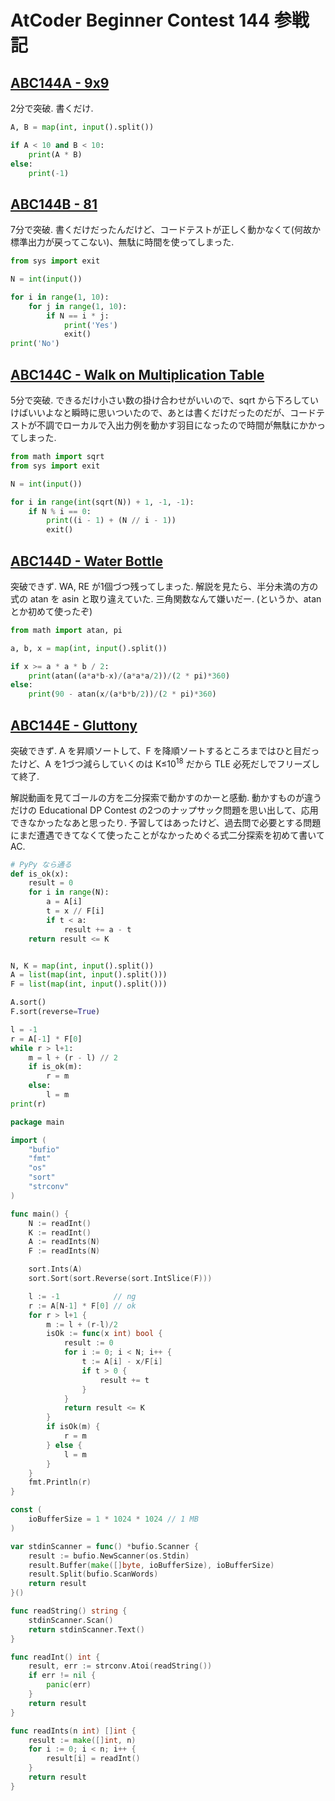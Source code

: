 # AtCoder Beginner Contest 144 参戦記

## [ABC144A - 9x9](https://atcoder.jp/contests/abc144/tasks/abc144_a)

2分で突破. 書くだけ.

```python
A, B = map(int, input().split())

if A < 10 and B < 10:
    print(A * B)
else:
    print(-1)
```

## [ABC144B - 81](https://atcoder.jp/contests/abc144/tasks/abc144_b)

7分で突破. 書くだけだったんだけど、コードテストが正しく動かなくて(何故か標準出力が戻ってこない)、無駄に時間を使ってしまった.

```python
from sys import exit

N = int(input())

for i in range(1, 10):
    for j in range(1, 10):
        if N == i * j:
            print('Yes')
            exit()
print('No')
```

## [ABC144C - Walk on Multiplication Table](https://atcoder.jp/contests/abc144/tasks/abc144_c)

5分で突破. できるだけ小さい数の掛け合わせがいいので、sqrt から下ろしていけばいいよなと瞬時に思いついたので、あとは書くだけだったのだが、コードテストが不調でローカルで入出力例を動かす羽目になったので時間が無駄にかかってしまった.

```python
from math import sqrt
from sys import exit

N = int(input())

for i in range(int(sqrt(N)) + 1, -1, -1):
    if N % i == 0:
        print((i - 1) + (N // i - 1))
        exit()
```

## [ABC144D - Water Bottle](https://atcoder.jp/contests/abc144/tasks/abc144_d)

突破できず. WA, RE が1個づつ残ってしまった. 解説を見たら、半分未満の方の式の atan を asin と取り違えていた. 三角関数なんて嫌いだー. (というか、atan とか初めて使ったぞ)

```python
from math import atan, pi

a, b, x = map(int, input().split())

if x >= a * a * b / 2:
    print(atan((a*a*b-x)/(a*a*a/2))/(2 * pi)*360)
else:
    print(90 - atan(x/(a*b*b/2))/(2 * pi)*360)
```

## [ABC144E - Gluttony](https://atcoder.jp/contests/abc144/tasks/abc144_e)

突破できず. A を昇順ソートして、F を降順ソートするところまではひと目だったけど、A を1づつ減らしていくのは K≤10<sup>18</sup> だから TLE 必死だしでフリーズして終了.

解説動画を見てゴールの方を二分探索で動かすのかーと感動. 動かすものが違うだけの Educational DP Contest の2つのナップサック問題を思い出して、応用できなかったなあと思ったり. 予習してはあったけど、過去問で必要とする問題にまだ遭遇できてなくて使ったことがなかっためぐる式二分探索を初めて書いて AC.

```python
# PyPy なら通る
def is_ok(x):
    result = 0
    for i in range(N):
        a = A[i]
        t = x // F[i]
        if t < a:
            result += a - t
    return result <= K


N, K = map(int, input().split())
A = list(map(int, input().split()))
F = list(map(int, input().split()))

A.sort()
F.sort(reverse=True)

l = -1
r = A[-1] * F[0]
while r > l+1:
    m = l + (r - l) // 2
    if is_ok(m):
        r = m
    else:
        l = m
print(r)
```

```go
package main

import (
	"bufio"
	"fmt"
	"os"
	"sort"
	"strconv"
)

func main() {
	N := readInt()
	K := readInt()
	A := readInts(N)
	F := readInts(N)

	sort.Ints(A)
	sort.Sort(sort.Reverse(sort.IntSlice(F)))

	l := -1            // ng
	r := A[N-1] * F[0] // ok
	for r > l+1 {
		m := l + (r-l)/2
		isOk := func(x int) bool {
			result := 0
			for i := 0; i < N; i++ {
				t := A[i] - x/F[i]
				if t > 0 {
					result += t
				}
			}
			return result <= K
		}
		if isOk(m) {
			r = m
		} else {
			l = m
		}
	}
	fmt.Println(r)
}

const (
	ioBufferSize = 1 * 1024 * 1024 // 1 MB
)

var stdinScanner = func() *bufio.Scanner {
	result := bufio.NewScanner(os.Stdin)
	result.Buffer(make([]byte, ioBufferSize), ioBufferSize)
	result.Split(bufio.ScanWords)
	return result
}()

func readString() string {
	stdinScanner.Scan()
	return stdinScanner.Text()
}

func readInt() int {
	result, err := strconv.Atoi(readString())
	if err != nil {
		panic(err)
	}
	return result
}

func readInts(n int) []int {
	result := make([]int, n)
	for i := 0; i < n; i++ {
		result[i] = readInt()
	}
	return result
}
```
